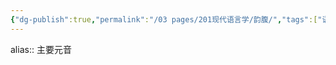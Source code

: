 ```yaml
---
{"dg-publish":true,"permalink":"/03 pages/201现代语言学/韵腹/","tags":["语言学"],"created":"2024-11-30T21:06:06.389+08:00","updated":"2025-03-02T15:17:53.593+08:00"}
---
```


alias:: 主要元音
